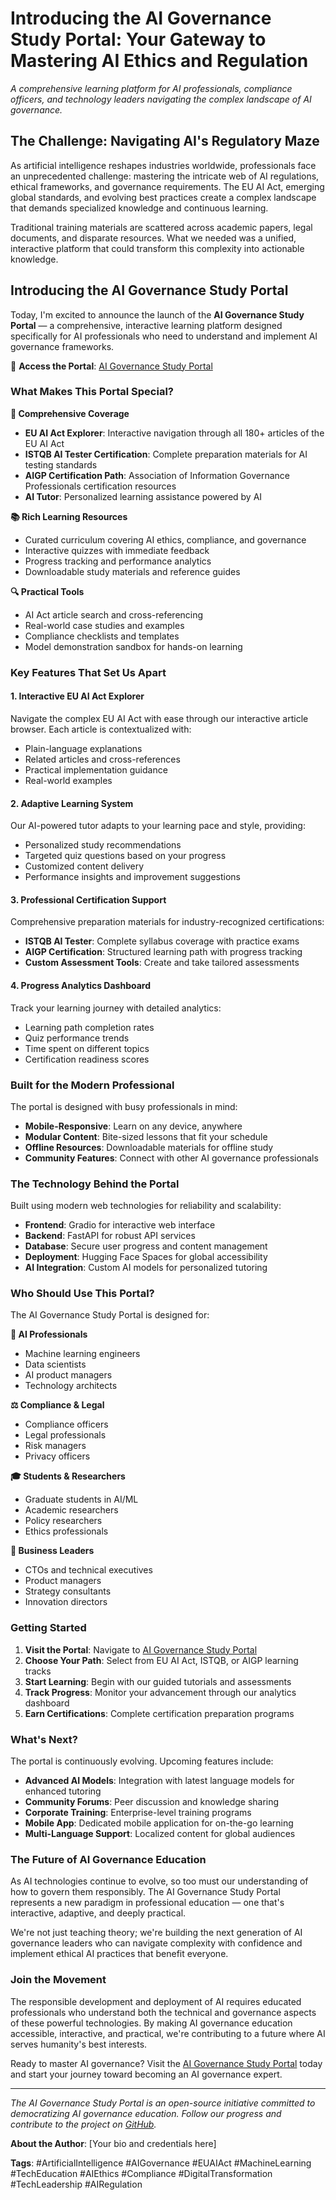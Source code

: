 # Introducing the AI Governance Study Portal: Your Gateway to Mastering AI Ethics and Regulation

*A comprehensive learning platform for AI professionals, compliance officers, and technology leaders navigating the complex landscape of AI governance.*

## The Challenge: Navigating AI's Regulatory Maze

As artificial intelligence reshapes industries worldwide, professionals face an unprecedented challenge: mastering the intricate web of AI regulations, ethical frameworks, and governance requirements. The EU AI Act, emerging global standards, and evolving best practices create a complex landscape that demands specialized knowledge and continuous learning.

Traditional training materials are scattered across academic papers, legal documents, and disparate resources. What we needed was a unified, interactive platform that could transform this complexity into actionable knowledge.

## Introducing the AI Governance Study Portal

Today, I'm excited to announce the launch of the **AI Governance Study Portal** — a comprehensive, interactive learning platform designed specifically for AI professionals who need to understand and implement AI governance frameworks.

🔗 **Access the Portal**: [AI Governance Study Portal](https://huggingface.co/spaces/fartec0/ai-governance)

### What Makes This Portal Special?

**🎯 Comprehensive Coverage**
- **EU AI Act Explorer**: Interactive navigation through all 180+ articles of the EU AI Act
- **ISTQB AI Tester Certification**: Complete preparation materials for AI testing standards
- **AIGP Certification Path**: Association of Information Governance Professionals certification resources
- **AI Tutor**: Personalized learning assistance powered by AI

**📚 Rich Learning Resources**
- Curated curriculum covering AI ethics, compliance, and governance
- Interactive quizzes with immediate feedback
- Progress tracking and performance analytics
- Downloadable study materials and reference guides

**🔍 Practical Tools**
- AI Act article search and cross-referencing
- Real-world case studies and examples
- Compliance checklists and templates
- Model demonstration sandbox for hands-on learning

### Key Features That Set Us Apart

#### 1. **Interactive EU AI Act Explorer**
Navigate the complex EU AI Act with ease through our interactive article browser. Each article is contextualized with:
- Plain-language explanations
- Related articles and cross-references
- Practical implementation guidance
- Real-world examples

#### 2. **Adaptive Learning System**
Our AI-powered tutor adapts to your learning pace and style, providing:
- Personalized study recommendations
- Targeted quiz questions based on your progress
- Customized content delivery
- Performance insights and improvement suggestions

#### 3. **Professional Certification Support**
Comprehensive preparation materials for industry-recognized certifications:
- **ISTQB AI Tester**: Complete syllabus coverage with practice exams
- **AIGP Certification**: Structured learning path with progress tracking
- **Custom Assessment Tools**: Create and take tailored assessments

#### 4. **Progress Analytics Dashboard**
Track your learning journey with detailed analytics:
- Learning path completion rates
- Quiz performance trends
- Time spent on different topics
- Certification readiness scores

### Built for the Modern Professional

The portal is designed with busy professionals in mind:

- **Mobile-Responsive**: Learn on any device, anywhere
- **Modular Content**: Bite-sized lessons that fit your schedule
- **Offline Resources**: Downloadable materials for offline study
- **Community Features**: Connect with other AI governance professionals

### The Technology Behind the Portal

Built using modern web technologies for reliability and scalability:

- **Frontend**: Gradio for interactive web interface
- **Backend**: FastAPI for robust API services
- **Database**: Secure user progress and content management
- **Deployment**: Hugging Face Spaces for global accessibility
- **AI Integration**: Custom AI models for personalized tutoring

### Who Should Use This Portal?

The AI Governance Study Portal is designed for:

**🏢 AI Professionals**
- Machine learning engineers
- Data scientists
- AI product managers
- Technology architects

**⚖️ Compliance & Legal**
- Compliance officers
- Legal professionals
- Risk managers
- Privacy officers

**🎓 Students & Researchers**
- Graduate students in AI/ML
- Academic researchers
- Policy researchers
- Ethics professionals

**👥 Business Leaders**
- CTOs and technical executives
- Product managers
- Strategy consultants
- Innovation directors

### Getting Started

1. **Visit the Portal**: Navigate to [AI Governance Study Portal](https://huggingface.co/spaces/fartec0/ai-governance)
2. **Choose Your Path**: Select from EU AI Act, ISTQB, or AIGP learning tracks
3. **Start Learning**: Begin with our guided tutorials and assessments
4. **Track Progress**: Monitor your advancement through our analytics dashboard
5. **Earn Certifications**: Complete certification preparation programs

### What's Next?

The portal is continuously evolving. Upcoming features include:

- **Advanced AI Models**: Integration with latest language models for enhanced tutoring
- **Community Forums**: Peer discussion and knowledge sharing
- **Corporate Training**: Enterprise-level training programs
- **Mobile App**: Dedicated mobile application for on-the-go learning
- **Multi-Language Support**: Localized content for global audiences

### The Future of AI Governance Education

As AI technologies continue to evolve, so too must our understanding of how to govern them responsibly. The AI Governance Study Portal represents a new paradigm in professional education — one that's interactive, adaptive, and deeply practical.

We're not just teaching theory; we're building the next generation of AI governance leaders who can navigate complexity with confidence and implement ethical AI practices that benefit everyone.

### Join the Movement

The responsible development and deployment of AI requires educated professionals who understand both the technical and governance aspects of these powerful technologies. By making AI governance education accessible, interactive, and practical, we're contributing to a future where AI serves humanity's best interests.

Ready to master AI governance? Visit the [AI Governance Study Portal](https://huggingface.co/spaces/fartec0/ai-governance) today and start your journey toward becoming an AI governance expert.

---

*The AI Governance Study Portal is an open-source initiative committed to democratizing AI governance education. Follow our progress and contribute to the project on [GitHub](https://github.com/fartec0/ai-governance-portal).*

**About the Author**: [Your bio and credentials here]

**Tags**: #ArtificialIntelligence #AIGovernance #EUAIAct #MachineLearning #TechEducation #AIEthics #Compliance #DigitalTransformation #TechLeadership #AIRegulation
